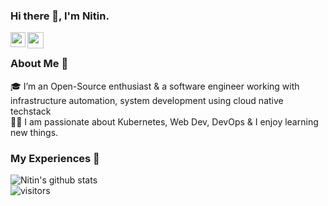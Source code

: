 ### Hi there 👋, I'm Nitin.

<a href="https://www.linkedin.com/in/nitinbabariya/">
  <img align="left" width="24px" src="https://cdn.jsdelivr.net/npm/simple-icons@v3/icons/linkedin.svg"  />
</a>
<a href="https://twitter.com/NitinBabariya">
  <img align="left" width="26px" src="https://cdn.jsdelivr.net/npm/simple-icons@v3/icons/twitter.svg" />
</a>
<br />

### About Me 🚀
🎓 I’m an Open-Source enthusiast & a software engineer working with infrastructure automation, system development using cloud native techstack </br>
👨‍💻  I am passionate about Kubernetes, Web Dev, DevOps & I enjoy learning new things. </br>

### My Experiences 🙌
![Nitin's github stats](https://github-readme-stats.vercel.app/api?username=nitinbabariya&show_icons=true&hide_border=true)
<br />
![visitors](https://visitor-badge.laobi.icu/badge?page_id=nitinbabariya)

<!--
**Nitinbabariya/Nitinbabariya** is a ✨ _special_ ✨ repository because its `README.md` (this file) appears on your GitHub profile.

Here are some ideas to get you started:

- 🔭 I’m currently working on ...
- 🌱 I’m currently learning ...
- 👯 I’m looking to collaborate on ...
- 🤔 I’m looking for help with ...
- 💬 Ask me about ...
- 📫 How to reach me: ...
- 😄 Pronouns: ...
- ⚡ Fun fact: ...
-->
